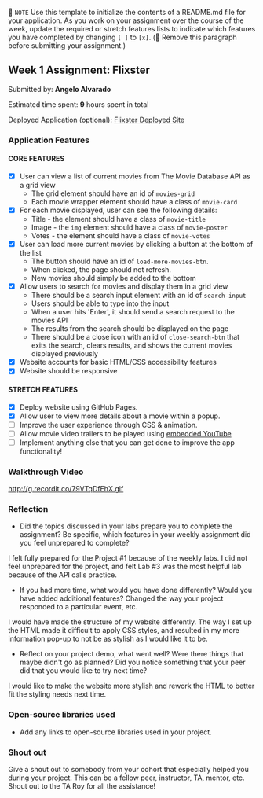 📝 `NOTE` Use this template to initialize the contents of a README.md file for your application. As you work on your assignment over the course of the week, update the required or stretch features lists to indicate which features you have completed by changing `[ ]` to `[x]`. (🚫 Remove this paragraph before submitting your assignment.)

## Week 1 Assignment: Flixster

Submitted by: **Angelo Alvarado**

Estimated time spent: **9** hours spent in total

Deployed Application (optional): [Flixster Deployed Site](https://aangelo742.github.io/flixster_starter/)

### Application Features

#### CORE FEATURES

- [x] User can view a list of current movies from The Movie Database API as a grid view
  - The grid element should have an id of `movies-grid`
  - Each movie wrapper element should have a class of `movie-card`
- [x] For each movie displayed, user can see the following details:
  - Title - the element should have a class of `movie-title`
  - Image - the `img` element should have a class of `movie-poster`
  - Votes - the element should have a class of `movie-votes`
- [x] User can load more current movies by clicking a button at the bottom of the list
  - The button should have an id of `load-more-movies-btn`.
  - When clicked, the page should not refresh.
  - New movies should simply be added to the bottom
- [x] Allow users to search for movies and display them in a grid view
  - There should be a search input element with an id of `search-input`
  - Users should be able to type into the input
  - When a user hits 'Enter', it should send a search request to the movies API
  - The results from the search should be displayed on the page
  - There should be a close icon with an id of `close-search-btn` that exits the search, clears results, and shows the current movies displayed previously
- [x] Website accounts for basic HTML/CSS accessibility features
- [x] Website should be responsive

#### STRETCH FEATURES

- [x] Deploy website using GitHub Pages. 
- [x] Allow user to view more details about a movie within a popup.
- [ ] Improve the user experience through CSS & animation.
- [ ] Allow movie video trailers to be played using [embedded YouTube](https://support.google.com/youtube/answer/171780?hl=en)
- [ ] Implement anything else that you can get done to improve the app functionality!

### Walkthrough Video

http://g.recordit.co/79VTqDfEhX.gif

### Reflection

* Did the topics discussed in your labs prepare you to complete the assignment? Be specific, which features in your weekly assignment did you feel unprepared to complete?

I felt fully prepared for the Project #1 because of the weekly labs. I did not feel unprepared for the project, and felt Lab #3 was the most helpful lab because of the API calls practice.

* If you had more time, what would you have done differently? Would you have added additional features? Changed the way your project responded to a particular event, etc.
  
I would have made the structure of my website differently. The way I set up the HTML made it difficult to apply CSS styles, and resulted in my more information pop-up to not be as stylish as I would like it to be.

* Reflect on your project demo, what went well? Were there things that maybe didn't go as planned? Did you notice something that your peer did that you would like to try next time?

I would like to make the website more stylish and rework the HTML to better fit the styling needs next time.

### Open-source libraries used

- Add any links to open-source libraries used in your project.

### Shout out

Give a shout out to somebody from your cohort that especially helped you during your project. This can be a fellow peer, instructor, TA, mentor, etc.
Shout out to the TA Roy for all the assistance!
